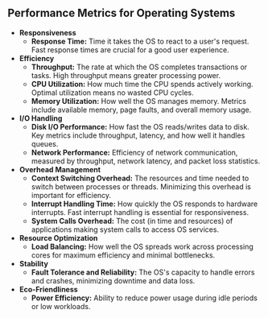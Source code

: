 ## Performance Metrics for Operating Systems

- **Responsiveness**
    - **Response Time:** Time it takes the OS to react to a user's request. Fast response times are crucial for a good user experience.
- **Efficiency**
    - **Throughput:** The rate at which the OS completes transactions or tasks. High throughput means greater processing power.
    - **CPU Utilization:** How much time the CPU spends actively working. Optimal utilization means no wasted CPU cycles.
    - **Memory Utilization:** How well the OS manages memory. Metrics include available memory, page faults, and overall memory usage.
- **I/O Handling**
    - **Disk I/O Performance:** How fast the OS reads/writes data to disk. Key metrics include throughput, latency, and how well it handles queues.
    - **Network Performance:** Efficiency of network communication, measured by throughput, network latency, and packet loss statistics.
- **Overhead Management**
    - **Context Switching Overhead:** The resources and time needed to switch between processes or threads. Minimizing this overhead is important for efficiency.
    - **Interrupt Handling Time:** How quickly the OS responds to hardware interrupts. Fast interrupt handling is essential for responsiveness.
    - **System Calls Overhead:** The cost (in time and resources) of applications making system calls to access OS services.
- **Resource Optimization**
    - **Load Balancing:** How well the OS spreads work across processing cores for maximum efficiency and minimal bottlenecks.
- **Stability**
    - **Fault Tolerance and Reliability:** The OS's capacity to handle errors and crashes, minimizing downtime and data loss.
- **Eco-Friendliness**
    - **Power Efficiency:** Ability to reduce power usage during idle periods or low workloads.